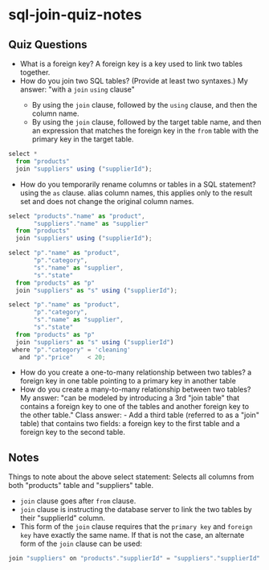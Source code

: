 # sql-join-quiz-notes

## Quiz Questions

- What is a foreign key?
  A foreign key is a key used to link two tables together.
- How do you join two SQL tables? (Provide at least two syntaxes.)
  My answer: "with a `join` <tableName> `using` clause"
  - By using the `join` clause, followed by the `using` clause, and then the column name.
  - By using the `join` clause, followed by the target table name, and then an expression that matches the foreign key in the `from` table with the primary key in the target table.

```js
select *
  from "products"
  join "suppliers" using ("supplierId");
```

- How do you temporarily rename columns or tables in a SQL statement?
  using the `as` clause. alias column names, this applies only to the result set and does not change the original column names.

```js
select "products"."name" as "product",
       "suppliers"."name" as "supplier"
  from "products"
  join "suppliers" using ("supplierId");
```

```js
select "p"."name" as "product",
       "p"."category",
       "s"."name" as "supplier",
       "s"."state"
  from "products" as "p"
  join "suppliers" as "s" using ("supplierId");
```

```js
select "p"."name" as "product",
       "p"."category",
       "s"."name" as "supplier",
       "s"."state"
  from "products" as "p"
  join "suppliers" as "s" using ("supplierId")
 where "p"."category" = 'cleaning'
   and "p"."price"    < 20;
```

- How do you create a one-to-many relationship between two tables?
  a foreign key in one table pointing to a primary key in another table
- How do you create a many-to-many relationship between two tables?
  My answer: "can be modeled by introducing a 3rd "join table" that contains a foreign key to one of the tables and another foreign key to the other table."
  Class answer: - Add a third table (referred to as a "join" table) that contains two fields: a foreign key to the first table and a foreign key to the second table.

## Notes

Things to note about the above select statement:
Selects all columns from both "products" table and "suppliers" table.

- `join` clause goes after `from` clause.
- `join` clause is instructing the database server to link the two tables by their "supplierId" column.
- This form of the `join` clause requires that the `primary key` and `foreign key` have exactly the same name. If that is not the case, an alternate form of the `join` clause can be used:

```js
join "suppliers" on "products"."supplierId" = "suppliers"."supplierId".
```
